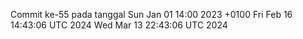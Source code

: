 Commit ke-55 pada tanggal Sun Jan 01 14:00 2023 +0100
Fri Feb 16 14:43:06 UTC 2024
Wed Mar 13 22:43:06 UTC 2024
